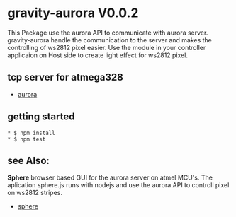 
gravity-aurora V0.0.2
============ 
  This Package use the aurora API to communicate with aurora server.
  gravity-aurora handle the communication to the server and makes
  the controlling of ws2812 pixel easier. 
  Use the module in your controller applicaion on Host side to
  create light effect for ws2812 pixel.

tcp server for atmega328
---------------------

 * [aurora](https://github.com/zombinary/aurora)

getting started
---------------------

	* $ npm install
	* $ npm test

see Also:
---------------------

**Sphere** browser based GUI for the aurora server on atmel MCU's.
  The aplication sphere.js runs with nodejs and use the aurora API to
  controll pixel on ws2812 stripes.
  
 * [sphere](https://github.com/zombinary/sphere)


